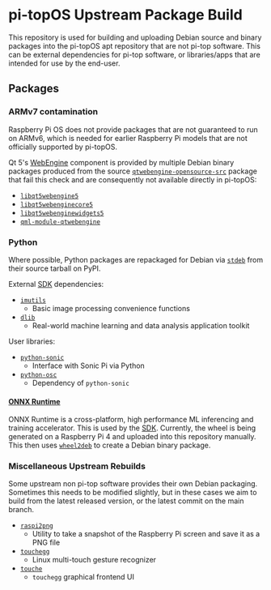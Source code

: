 # pi-topOS Upstream Package Build

This repository is used for building and uploading Debian source and binary packages into the pi-topOS apt repository that are not pi-top software. This can be external dependencies for pi-top software, or libraries/apps that are intended for use by the end-user.

## Packages

### ARMv7 contamination

Raspberry Pi OS does not provide packages that are not guaranteed to run on ARMv6, which is needed for earlier Raspberry Pi models that are not officially supported by pi-topOS.

Qt 5's [WebEngine](https://doc.qt.io/qt-5/qtwebengine-overview.html) component is provided by multiple Debian binary packages produced from the source [`qtwebengine-opensource-src`](https://packages.debian.org/source/stable/qtwebengine-opensource-src) package that fail this check and are consequently not available directly in pi-topOS:

* [`libqt5webengine5`](https://packages.debian.org/stable/libqt5webengine5)
* [`libqt5webenginecore5`](https://packages.debian.org/stable/libqt5webenginecore5)
* [`libqt5webenginewidgets5`](https://packages.debian.org/stable/libqt5webenginewidgets5)
* [`qml-module-qtwebengine`](https://packages.debian.org/stable/qml-module-qtwebengine)

### Python

Where possible, Python packages are repackaged for Debian via [`stdeb`](https://github.com/astraw/stdeb) from their source tarball on PyPI.


External [SDK](https://github.com/pi-top/pi-top-Python-SDK) dependencies:
* [`imutils`](https://pypi.org/project/imutils)
    * Basic image processing convenience functions
* [`dlib`](https://pypi.org/project/dlib)
    * Real-world machine learning and data analysis application toolkit

User libraries:
* [`python-sonic`](https://pypi.org/project/python-sonic)
    * Interface with Sonic Pi via Python
* [`python-osc`](https://pypi.org/project/python-osc)
    * Dependency of `python-sonic`

#### [ONNX Runtime](https://github.com/microsoft/onnxruntime)

ONNX Runtime is a cross-platform, high performance ML inferencing and training accelerator. This is used by the [SDK](https://github.com/pi-top/pi-top-Python-SDK). Currently, the wheel is being generated on a Raspberry Pi 4 and uploaded into this repository manually. This then uses [`wheel2deb`](https://github.com/upciti/wheel2deb) to create a Debian binary package.

### Miscellaneous Upstream Rebuilds

Some upstream non pi-top software provides their own Debian packaging. Sometimes this needs to be modified slightly, but in these cases we aim to build from the latest released version, or the latest commit on the main branch.

* [`raspi2png`](https://github.com/AndrewFromMelbourne/raspi2png)
    * Utility to take a snapshot of the Raspberry Pi screen and save it as a PNG file
* [`touchegg`](https://github.com/JoseExposito/touchegg)
    * Linux multi-touch gesture recognizer
* [`touche`](https://github.com/JoseExposito/touche)
    * `touchegg` graphical frontend UI
